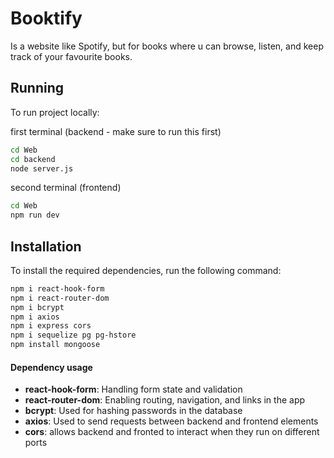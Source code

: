 # Booktify

Is a website like Spotify, but for books where u can browse, listen, and keep track of your favourite books.


## Running
To run project locally:

first terminal (backend - make sure to run this first)
``` bash
cd Web
cd backend
node server.js
```

second terminal (frontend)
``` bash
cd Web 
npm run dev 
```


## Installation

To install the required dependencies, run the following command:

```bash
npm i react-hook-form 
npm i react-router-dom
npm i bcrypt
npm i axios
npm i express cors
npm i sequelize pg pg-hstore
npm install mongoose
```

#### Dependency usage
- **react-hook-form**: Handling form state and validation
- **react-router-dom**: Enabling routing, navigation, and links in the app
- **bcrypt**: Used for hashing passwords in the database
- **axios**: Used to send requests between backend and frontend elements
- **cors**: allows backend and fronted to interact when they run on different ports